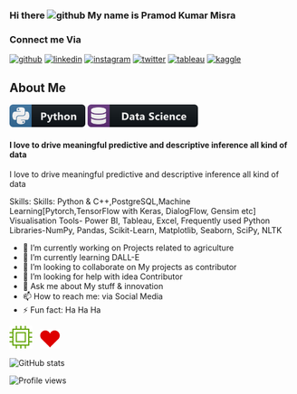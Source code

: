### Hi there <img src='https://github.com/TheDudeThatCode/TheDudeThatCode/blob/master/Assets/Hi.gif' alt='github' height='40'>  My name is Pramod Kumar Misra

### Connect me Via

[<img src='https://cdn.jsdelivr.net/npm/simple-icons@3.0.1/icons/github.svg' alt='github' height='40'>](https://github.com/PramodKumarMisra)  [<img src='https://cdn.jsdelivr.net/npm/simple-icons@3.0.1/icons/linkedin.svg' alt='linkedin' height='40'>](https://www.linkedin.com/in/pramodkumar018/)  [<img src='https://cdn.jsdelivr.net/npm/simple-icons@3.0.1/icons/instagram.svg' alt='instagram' height='40'>](https://www.instagram.com/i_am_r.d.pramod/)  [<img src='https://cdn.jsdelivr.net/npm/simple-icons@3.0.1/icons/twitter.svg' alt='twitter' height='40'>](https://twitter.com/mrdpramod)  [<img src='https://cdn.jsdelivr.net/npm/simple-icons@3.0.1/icons/tableau.svg' alt='tableau' height='40'>](https://public.tableau.com/profile/pramod.kumar6781#!/)  [<img src='https://cdn.jsdelivr.net/npm/simple-icons@3.0.1/icons/kaggle.svg' alt='kaggle' height='40'>](https://www.kaggle.com/pramodkumar018)  


## About Me 

<img src='https://raw.githubusercontent.com/8bithemant/8bithemant/master/svg/dev/languages/python.svg' alt='github' height='40'>                <img src='https://raw.githubusercontent.com/8bithemant/8bithemant/master/svg/dev/misc/datascience.svg' alt='github' height='40'>              



#### I love to drive meaningful predictive and descriptive inference all kind of data
I love to drive meaningful predictive and descriptive inference all kind of data

Skills: Skills: Python & C++,PostgreSQL,Machine Learning[Pytorch,TensorFlow with Keras, DialogFlow, Gensim etc] Visualisation Tools- Power BI, Tableau, Excel, Frequently used Python Libraries-NumPy, Pandas, Scikit-Learn, Matplotlib, Seaborn, SciPy, NLTK

- 🔭 I’m currently working on Projects related to agriculture  
- 🌱 I’m currently learning DALL-E 
- 👯 I’m looking to collaborate on My projects as contributor  
- 🤔 I’m looking for help with idea Contributor  
- 💬 Ask me about My stuff & innovation  
- 📫 How to reach me: via Social Media  
- ⚡ Fun fact: Ha Ha Ha  




<a href='https://docs.github.com/en/developers'><img src='https://raw.githubusercontent.com/acervenky/animated-github-badges/master/assets/devbadge.gif' width='40' height='40'></a> <a href='https://docs.github.com/en/github/supporting-the-open-source-community-with-github-sponsors'><img src='https://raw.githubusercontent.com/acervenky/animated-github-badges/master/assets/sponsorbadge.gif' width='35' height='35'></a> 

![GitHub stats](https://github-readme-stats.vercel.app/api?username=PramodKumarMisra&show_icons=true)  

![Profile views](https://gpvc.arturio.dev/PramodKumarMisra)

